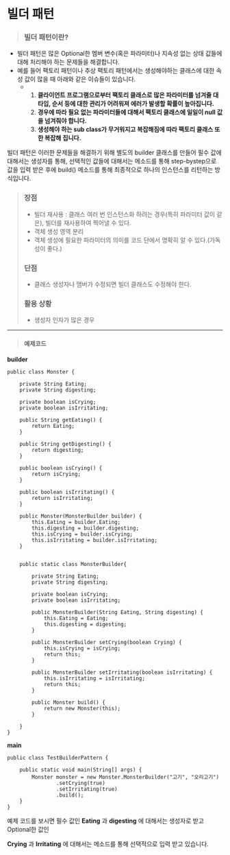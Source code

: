 # 빌더 패턴

> ### 빌더 패턴이란?

- 빌더 패턴은 많은 Optional한 멤버 변수(혹은 파라미터)나 지속성 없는 상태 값들에 대해 처리해야 하는 문제들을 해결합니다.
- 예를 들어 팩토리 패턴이나 추상 팩토리 패턴에서는 생성해야하는 클래스에 대한 속성 값이 많을 때 아래와 같은 이슈들이 있습니다.
  - 1. __클라이언트 프로그램으로부터 팩토리 클래스로 많은 파라미터를 넘겨줄 대 타입, 순서 등에 대한 관리가 어려워져 에러가 발생할 확률이 높아집니다.__
    2. __경우에 따라 필요 없는 파라미터들에 대해서 팩토리 클래스에 일일이 null 값을 넘겨줘야 합니다.__
    3. __생성해야 하는 sub class가 무거워지고 복잡해짐에 따라 팩토리 클래스 또한 복잡해 집니다.__

빌더 패턴은 이러한 문제들을 해결하기 위해 별도의 builder 클래스를 만들어 필수 값에 대해서는 생성자를 통해, 선택적인 값들에 대해서는 메소드를 통해 step-bystep으로 값을 입력 받은 후에 build() 메소드를 통해 최종적으로 하나의 인스턴스를 리턴하는 방식입니다.

> ### 장점 
>
> - 빌더 재사용 : 클래스 여러 번 인스턴스화 하려는 경우(특히 파라미터 값이 같은), 빌더를 재사용하여 찍어낼 수 있다.
> - 객체 생성 영역 분리
> - 객체 생성에 필요한 파라미터의 의미를 코드 단에서 명확히 알 수 있다.(가독성이 좋다.)
>
> 
>
> ### 단점
>
> - 클래스 생성자나 맴버가 수정되면 빌더 클래스도 수정해야 한다.
>
> 
>
> ### 활용 상황
>
> - 생성자 인자가 많은 경우



___



> #### 예제코드

__builder__

```
public class Monster {

    private String Eating;
    private String digesting;

    private boolean isCrying;
    private boolean isIrritating;

    public String getEating() {
        return Eating;
    }

    public String getDigesting() {
        return digesting;
    }

    public boolean isCrying() {
        return isCrying;
    }

    public boolean isIrritating() {
        return isIrritating;
    }

    public Monster(MonsterBuilder builder) {
        this.Eating = builder.Eating;
        this.digesting = builder.digesting;
        this.isCrying = builder.isCrying;
        this.isIrritating = builder.isIrritating;
    }


    public static class MonsterBuilder{

        private String Eating;
        private String digesting;

        private boolean isCrying;
        private boolean isIrritating;

        public MonsterBuilder(String Eating, String digesting) {
            this.Eating = Eating;
            this.digesting = digesting;
        }

        public MonsterBuilder setCrying(boolean Crying) {
            this.isCrying = isCrying;
            return this;
        }

        public MonsterBuilder setIrritating(boolean isIrritating) {
            this.isIrritating = isIrritating;
            return this;
        }

        public Monster build() {
            return new Monster(this);
        }

    }
}

```

__main__

```
public class TestBuilderPattern {

    public static void main(String[] args) {
        Monster monster = new Monster.MonsterBuilder("고기", "오리고기")
                .setCrying(true)
                .setIrritating(true)
                .build();
    }
}
```



예제 코드를 보시면 필수 값인 __Eating__ 과 __digesting__ 에 대해서는 생성자로 받고 Optional한 값인

__Crying__ 과 __Irritating__ 에 대해서는 메소드를 통해 선택적으로 입력 받고 있습니다.
